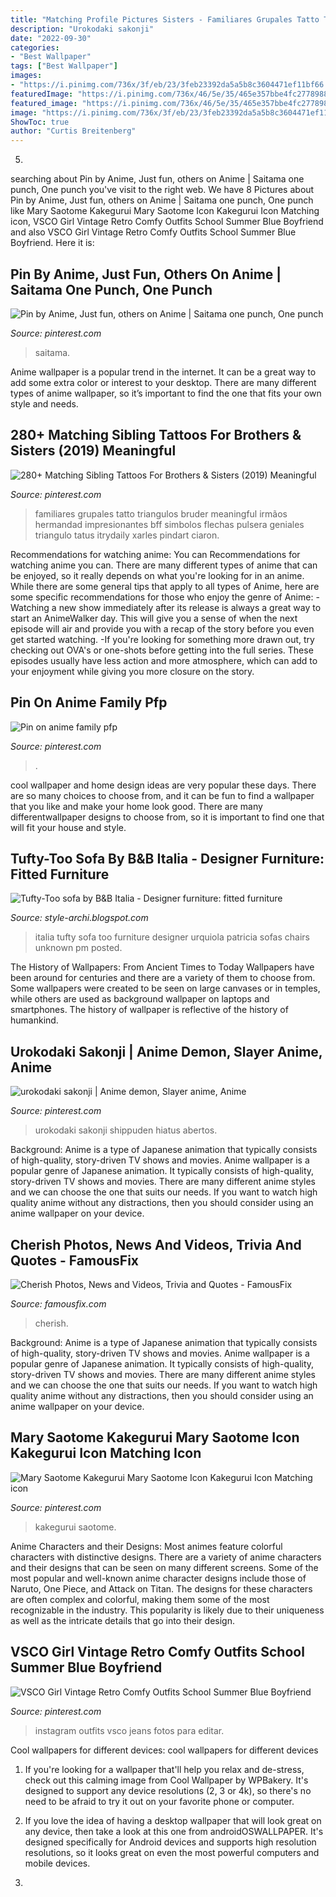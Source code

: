 ```yaml
---
title: "Matching Profile Pictures Sisters - Familiares Grupales Tatto Triangulos Bruder Meaningful Irmãos Hermandad Impresionantes Bff Simbolos Flechas Pulsera Geniales Triangulo Tatus Itrydaily Xarles Pindart Ciaron"
description: "Urokodaki sakonji"
date: "2022-09-30"
categories:
- "Best Wallpaper"
tags: ["Best Wallpaper"]
images:
- "https://i.pinimg.com/736x/3f/eb/23/3feb23392da5a5b8c3604471ef11bf66.jpg"
featuredImage: "https://i.pinimg.com/736x/46/5e/35/465e357bbe4fc277898890d1dc17ef83.jpg"
featured_image: "https://i.pinimg.com/736x/46/5e/35/465e357bbe4fc277898890d1dc17ef83.jpg"
image: "https://i.pinimg.com/736x/3f/eb/23/3feb23392da5a5b8c3604471ef11bf66.jpg"
ShowToc: true
author: "Curtis Breitenberg"
---
```



5.

	

		
searching about Pin by Anime, Just fun, others on Anime | Saitama one punch, One punch you've visit to the right web. We have 8 Pictures about Pin by Anime, Just fun, others on Anime | Saitama one punch, One punch like Mary Saotome Kakegurui Mary Saotome Icon Kakegurui Icon Matching icon, VSCO Girl Vintage Retro Comfy Outfits School Summer Blue Boyfriend and also VSCO Girl Vintage Retro Comfy Outfits School Summer Blue Boyfriend. Here it is:
		
    
## Pin By Anime, Just Fun, Others On Anime | Saitama One Punch, One Punch

<img loading=lazy src="https://i.pinimg.com/736x/65/b1/49/65b14902c7f036923eac3c7fc48cd78f.jpg" onerror="this.onerror=null;this.src='https://tse1.mm.bing.net/th?id=OIP.X6L8r_UrPfDmZWW8qqSwFQHaJ3&amp;pid=15.1';" alt="Pin by Anime, Just fun, others on Anime | Saitama one punch, One punch">

_Source: pinterest.com_

>saitama. 

	

Anime wallpaper is a popular trend in the internet. It can be a great way to add some extra color or interest to your desktop. There are many different types of anime wallpaper, so it’s important to find the one that fits your own style and needs.

    
## 280+ Matching Sibling Tattoos For Brothers &amp; Sisters (2019) Meaningful

<img loading=lazy src="https://i.pinimg.com/736x/46/5e/35/465e357bbe4fc277898890d1dc17ef83.jpg" onerror="this.onerror=null;this.src='https://tse1.mm.bing.net/th?id=OIP.03lj2F_Wex4E-8dAZT3tYQHaJ3&amp;pid=15.1';" alt="280+ Matching Sibling Tattoos For Brothers &amp; Sisters (2019) Meaningful">

_Source: pinterest.com_

>familiares grupales tatto triangulos bruder meaningful irmãos hermandad impresionantes bff simbolos flechas pulsera geniales triangulo tatus itrydaily xarles pindart ciaron. 

	

Recommendations for watching anime: You can
Recommendations for watching anime you can. There are many different types of anime that can be enjoyed, so it really depends on what you're looking for in an anime. While there are some general tips that apply to all types of Anime, here are some specific recommendations for those who enjoy the genre of Anime: 
-Watching a new show immediately after its release is always a great way to start an AnimeWalker day. This will give you a sense of when the next episode will air and provide you with a recap of the story before you even get started watching. 
-If you're looking for something more drawn out, try checking out OVA's or one-shots before getting into the full series. These episodes usually have less action and more atmosphere, which can add to your enjoyment while giving you more closure on the story.

    
## Pin On Anime Family Pfp

<img loading=lazy src="https://i.pinimg.com/736x/fd/f4/a0/fdf4a08dbe5ced74caed698cff5dbab2.jpg" onerror="this.onerror=null;this.src='https://tse1.mm.bing.net/th?id=OIP.lyD1FEvVAqhTI1GeDJxuLwHaHa&amp;pid=15.1';" alt="Pin on anime family pfp">

_Source: pinterest.com_

>. 

	

cool wallpaper and home design ideas are very popular these days. There are so many choices to choose from, and it can be fun to find a wallpaper that you like and make your home look good. There are many differentwallpaper designs to choose from, so it is important to find one that will fit your house and style.

    
## Tufty-Too Sofa By B&amp;B Italia - Designer Furniture: Fitted Furniture

<img loading=lazy src="https://4.bp.blogspot.com/-nEupCmobfLA/UEmTJ-AD61I/AAAAAAAABAE/nuijK7a1M30/s1600/bb-italia-tufty-too-sofa-14.jpg" onerror="this.onerror=null;this.src='https://tse4.mm.bing.net/th?id=OIP.KGTdtFlq3-7QazDrCRR4LgHaJ3&amp;pid=15.1';" alt="Tufty-Too sofa by B&amp;B Italia - Designer furniture: fitted furniture">

_Source: style-archi.blogspot.com_

>italia tufty sofa too furniture designer urquiola patricia sofas chairs unknown pm posted. 

	

The History of Wallpapers: From Ancient Times to Today
Wallpapers have been around for centuries and there are a variety of them to choose from. Some wallpapers were created to be seen on large canvases or in temples, while others are used as background wallpaper on laptops and smartphones. The history of wallpaper is reflective of the history of humankind.

    
## Urokodaki Sakonji | Anime Demon, Slayer Anime, Anime

<img loading=lazy src="https://i.pinimg.com/736x/64/c7/83/64c78300eef7dd1ea5d8152f4f0a9ab1.jpg" onerror="this.onerror=null;this.src='https://tse2.mm.bing.net/th?id=OIP._nt1uC3uMhvSTuErpldu4wHaLE&amp;pid=15.1';" alt="urokodaki sakonji | Anime demon, Slayer anime, Anime">

_Source: pinterest.com_

>urokodaki sakonji shippuden hiatus abertos. 

	

Background: Anime is a type of Japanese animation that typically consists of high-quality, story-driven TV shows and movies.
Anime wallpaper is a popular genre of Japanese animation. It typically consists of high-quality, story-driven TV shows and movies. There are many different anime styles and we can choose the one that suits our needs. If you want to watch high quality anime without any distractions, then you should consider using an anime wallpaper on your device.

    
## Cherish Photos, News And Videos, Trivia And Quotes - FamousFix

<img loading=lazy src="https://img6.bdbphotos.com/images/orig/o/x/oxj401wsn16jsw14.jpg?skj2io4l" onerror="this.onerror=null;this.src='https://tse1.mm.bing.net/th?id=OIP.e58k2Z_CfoTT1amXHPrKKwAAAA&amp;pid=15.1';" alt="Cherish Photos, News and Videos, Trivia and Quotes - FamousFix">

_Source: famousfix.com_

>cherish. 

	

Background: Anime is a type of Japanese animation that typically consists of high-quality, story-driven TV shows and movies.
Anime wallpaper is a popular genre of Japanese animation. It typically consists of high-quality, story-driven TV shows and movies. There are many different anime styles and we can choose the one that suits our needs. If you want to watch high quality anime without any distractions, then you should consider using an anime wallpaper on your device.

    
## Mary Saotome Kakegurui Mary Saotome Icon Kakegurui Icon Matching Icon

<img loading=lazy src="https://i.pinimg.com/736x/3f/eb/23/3feb23392da5a5b8c3604471ef11bf66.jpg" onerror="this.onerror=null;this.src='https://tse2.mm.bing.net/th?id=OIP.0A-r_hCMSISVRBrNxWDlvwHaHa&amp;pid=15.1';" alt="Mary Saotome Kakegurui Mary Saotome Icon Kakegurui Icon Matching icon">

_Source: pinterest.com_

>kakegurui saotome. 

	

Anime Characters and their Designs: Most animes feature colorful characters with distinctive designs.
There are a variety of anime characters and their designs that can be seen on many different screens. Some of the most popular and well-known anime character designs include those of Naruto, One Piece, and Attack on Titan. The designs for these characters are often complex and colorful, making them some of the most recognizable in the industry. This popularity is likely due to their uniqueness as well as the intricate details that go into their design.

    
## VSCO Girl Vintage Retro Comfy Outfits School Summer Blue Boyfriend

<img loading=lazy src="https://i.pinimg.com/736x/07/96/1b/07961b40fbd087ab641f91c957980dae.jpg" onerror="this.onerror=null;this.src='https://tse4.mm.bing.net/th?id=OIP.6RIFz2ubZCxWLganC9fl-QHaNK&amp;pid=15.1';" alt="VSCO Girl Vintage Retro Comfy Outfits School Summer Blue Boyfriend">

_Source: pinterest.com_

>instagram outfits vsco jeans fotos para editar. 

	

Cool wallpapers for different devices:
cool wallpapers for different devices 

1. If you're looking for a wallpaper that'll help you relax and de-stress, check out this calming image from Cool Wallpaper by WPBakery. It's designed to support any device resolutions (2, 3 or 4k), so there's no need to be afraid to try it out on your favorite phone or computer.

2. If you love the idea of having a desktop wallpaper that will look great on any device, then take a look at this one from androidOSWALLPAPER. It's designed specifically for Android devices and supports high resolution resolutions, so it looks great on even the most powerful computers and mobile devices.

3.

